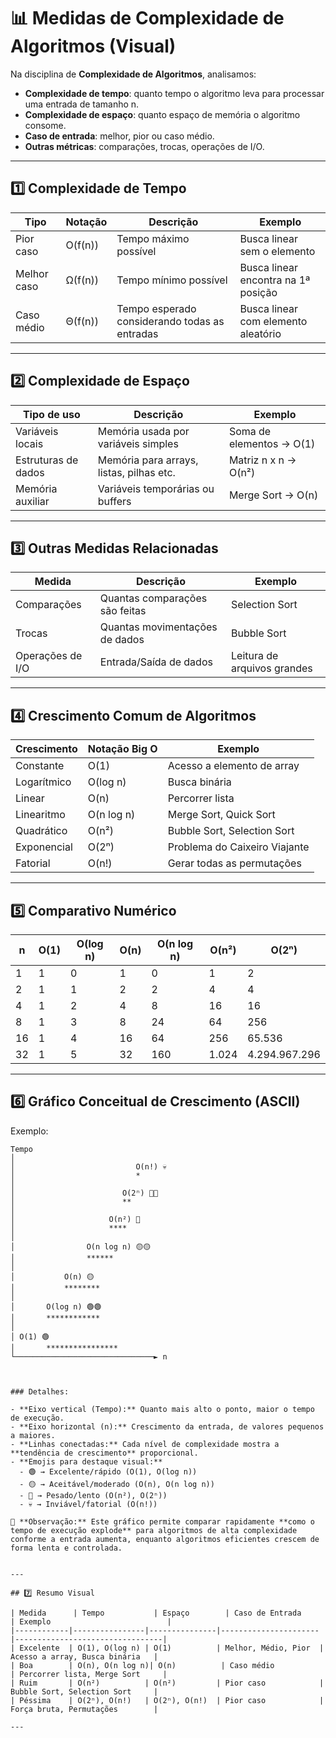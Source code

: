# 📊 Medidas de Complexidade de Algoritmos (Visual)

Na disciplina de **Complexidade de Algoritmos**, analisamos:

- **Complexidade de tempo**: quanto tempo o algoritmo leva para processar uma entrada de tamanho n.
- **Complexidade de espaço**: quanto espaço de memória o algoritmo consome.
- **Caso de entrada**: melhor, pior ou caso médio.
- **Outras métricas**: comparações, trocas, operações de I/O.

---

## 1️⃣ Complexidade de Tempo

| Tipo | Notação | Descrição | Exemplo |
|------|---------|-----------|---------|
| Pior caso | O(f(n)) | Tempo máximo possível | Busca linear sem o elemento |
| Melhor caso | Ω(f(n)) | Tempo mínimo possível | Busca linear encontra na 1ª posição |
| Caso médio | Θ(f(n)) | Tempo esperado considerando todas as entradas | Busca linear com elemento aleatório |

---

## 2️⃣ Complexidade de Espaço

| Tipo de uso | Descrição | Exemplo |
|-------------|-----------|---------|
| Variáveis locais | Memória usada por variáveis simples | Soma de elementos → O(1) |
| Estruturas de dados | Memória para arrays, listas, pilhas etc. | Matriz n x n → O(n²) |
| Memória auxiliar | Variáveis temporárias ou buffers | Merge Sort → O(n) |

---

## 3️⃣ Outras Medidas Relacionadas

| Medida | Descrição | Exemplo |
|--------|-----------|---------|
| Comparações | Quantas comparações são feitas | Selection Sort |
| Trocas | Quantas movimentações de dados | Bubble Sort |
| Operações de I/O | Entrada/Saída de dados | Leitura de arquivos grandes |

---

## 4️⃣ Crescimento Comum de Algoritmos

| Crescimento | Notação Big O | Exemplo |
|------------|----------------|--------------------|
| Constante | O(1) | Acesso a elemento de array |
| Logarítmico | O(log n) | Busca binária |
| Linear | O(n) | Percorrer lista |
| Linearitmo | O(n log n) | Merge Sort, Quick Sort |
| Quadrático | O(n²) | Bubble Sort, Selection Sort |
| Exponencial | O(2ⁿ) | Problema do Caixeiro Viajante |
| Fatorial | O(n!) | Gerar todas as permutações |

---

## 5️⃣ Comparativo Numérico

| n  | O(1) | O(log n) | O(n) | O(n log n) | O(n²) | O(2ⁿ) |
|----|-------|-----------|------|-------------|-------|--------|
| 1  | 1     | 0         | 1    | 0           | 1     | 2      |
| 2  | 1     | 1         | 2    | 2           | 4     | 4      |
| 4  | 1     | 2         | 4    | 8           | 16    | 16     |
| 8  | 1     | 3         | 8    | 24          | 64    | 256    |
| 16 | 1     | 4         | 16   | 64          | 256   | 65.536 |
| 32 | 1     | 5         | 32   | 160         | 1.024 | 4.294.967.296 |

---

## 6️⃣ Gráfico Conceitual de Crescimento (ASCII)

Exemplo:

```text
Tempo
│
│                           O(n!) 💀
│                           *
│
│                        O(2ⁿ) 🔴🔴
│                        **
│
│                     O(n²) 🔴
│                     ****
│
│                O(n log n) 🟡🟡
│                ******
│
│           O(n) 🟡
│           ********
│
│       O(log n) 🟢🟢
│       ************
│
│ O(1) 🟢
│       ****************
└───────────────────────────────► n



### Detalhes:

- **Eixo vertical (Tempo):** Quanto mais alto o ponto, maior o tempo de execução.  
- **Eixo horizontal (n):** Crescimento da entrada, de valores pequenos a maiores.  
- **Linhas conectadas:** Cada nível de complexidade mostra a **tendência de crescimento** proporcional.  
- **Emojis para destaque visual:**
  - 🟢 → Excelente/rápido (O(1), O(log n))  
  - 🟡 → Aceitável/moderado (O(n), O(n log n))  
  - 🔴 → Pesado/lento (O(n²), O(2ⁿ))  
  - 💀 → Inviável/fatorial (O(n!))  

📍 **Observação:** Este gráfico permite comparar rapidamente **como o tempo de execução explode** para algoritmos de alta complexidade conforme a entrada aumenta, enquanto algoritmos eficientes crescem de forma lenta e controlada.


---

## 7️⃣ Resumo Visual

| Medida      | Tempo           | Espaço        | Caso de Entrada        | Exemplo                          |
|------------|----------------|---------------|----------------------|---------------------------------|
| Excelente  | O(1), O(log n) | O(1)          | Melhor, Médio, Pior  | Acesso a array, Busca binária   |
| Boa        | O(n), O(n log n)| O(n)          | Caso médio           | Percorrer lista, Merge Sort     |
| Ruim       | O(n²)          | O(n²)         | Pior caso            | Bubble Sort, Selection Sort     |
| Péssima    | O(2ⁿ), O(n!)   | O(2ⁿ), O(n!)  | Pior caso            | Força bruta, Permutações        |

---
